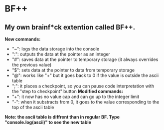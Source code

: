 
# BF++

## My own brainf*ck extention called BF++.

**New commands:**
* "~": logs the data storage into the console
* ":": outputs the data at the pointer as an integer
* "#": saves data at the pointer to temporary storage (it always overrides the previous value)
* "$": sets data at the pointer to data from temporary storage
* "@": works like "+" but it goes back to 0 if the value is outside the ascii table
* ";": it places a checkpoint, so you can pause code interpretation with the "step to checkpoint" button
**Modified commands:**
* "+": it now has no value cap and can go up to the integer limit
* "-": when it substracts from 0, it goes to the value corresponding to the top of the ascii table



**Note: the ascii table is diffrent than in regular BF. Type "console.log(ascii)" to see the new table**